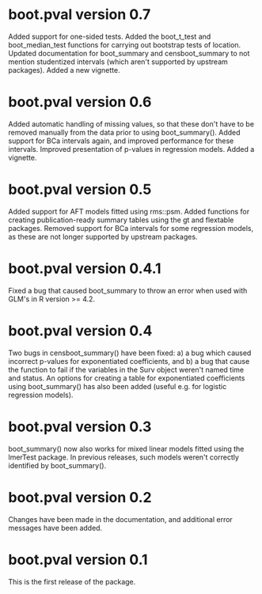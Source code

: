 # boot.pval version 0.7
Added support for one-sided tests. Added the boot_t_test and boot_median_test functions for carrying out bootstrap tests of location. Updated documentation for boot_summary and censboot_summary to not mention studentized intervals (which aren't supported by upstream packages). Added a new vignette.

# boot.pval version 0.6
Added automatic handling of missing values, so that these don't have to be removed manually from the data prior to using boot_summary(). Added support for BCa intervals again, and improved performance for these intervals. Improved presentation of p-values in regression models. Added a vignette.

# boot.pval version 0.5
Added support for AFT models fitted using rms::psm. Added functions for creating publication-ready summary tables using the gt and flextable packages. Removed support for BCa intervals for some regression models, as these are not longer supported by upstream packages.

# boot.pval version 0.4.1
Fixed a bug that caused boot_summary to throw an error when used with GLM's in R version >= 4.2.

# boot.pval version 0.4
Two bugs in censboot_summary() have been fixed: a) a bug which caused incorrect p-values for exponentiated coefficients, and b) a bug that cause the function to fail if the variables in the Surv object weren't named time and status. An options for creating a table for exponentiated coefficients using boot_summary() has also been added (useful e.g. for logistic regression models).

# boot.pval version 0.3
boot_summary() now also works for mixed linear models fitted using the lmerTest package. In previous releases, such models weren't correctly identified by boot_summary().

# boot.pval version 0.2
Changes have been made in the documentation, and additional error messages have been added.

# boot.pval version 0.1
This is the first release of the package.
